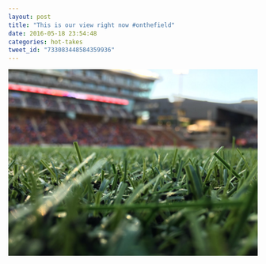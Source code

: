 ```yaml
---
layout: post
title: "This is our view right now #onthefield"
date: 2016-05-18 23:54:48
categories: hot-takes
tweet_id: "733083448584359936"
---
```



![](/assets/images/tweets/733083448584359936-Cixvf3iWsAAebpB.jpg)

<!-- Original tweet: https://twitter.com/i/status/733083448584359936 -->